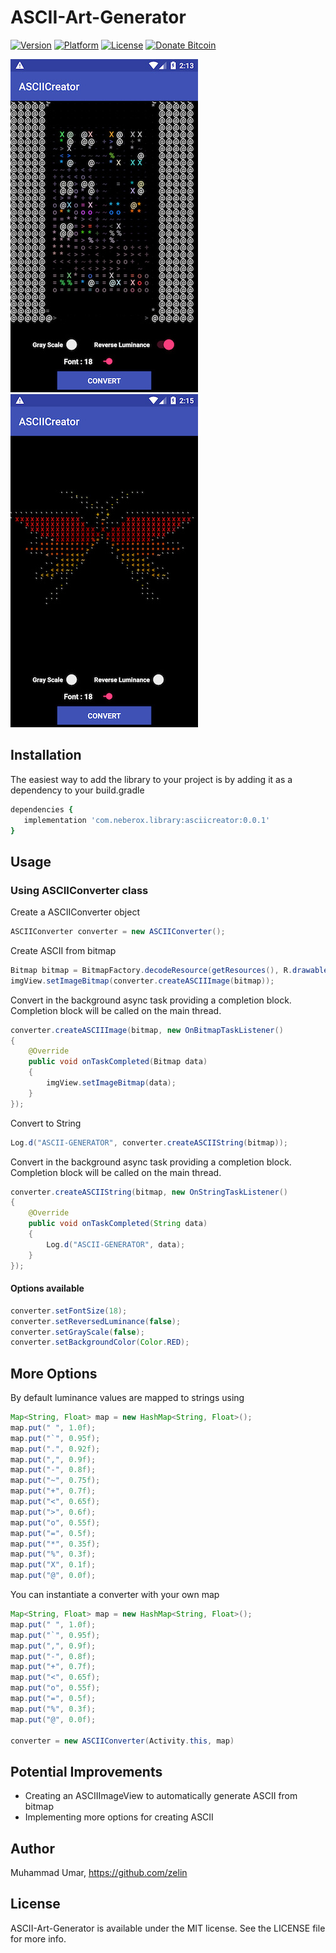 # ASCII-Art-Generator

[![Version](https://img.shields.io/badge/Version-0.0.1-brightgreen.svg)](https://github.com/zelin/ASCII-Art-Generator)
[![Platform](https://img.shields.io/badge/Platform-Android-orange.svg)](https://github.com/zelin/ASCII-Art-Generator)
[![License](https://img.shields.io/badge/License-MIT-black.svg)](https://github.com/zelin/ASCII-Art-Generator)
[![Donate Bitcoin](https://img.shields.io/badge/Donate-$2-green.svg)](http://neberox.tk/donate/?amount=2&currency=USD)

![Screenshot 1](./Screenshots/image_1.jpg)
![Screenshot 2](./Screenshots/image_2.jpg)

## Installation

The easiest way to add the library to your project is by adding it as a dependency to your build.gradle

```ruby
dependencies {
   implementation 'com.neberox.library:asciicreator:0.0.1'
}
```

## Usage

### Using ASCIIConverter class

Create a ASCIIConverter object

```java
ASCIIConverter converter = new ASCIIConverter();
```

Create ASCII from bitmap

```java
Bitmap bitmap = BitmapFactory.decodeResource(getResources(), R.drawable.test_image);
imgView.setImageBitmap(converter.createASCIIImage(bitmap));
```

Convert in the background async task providing a completion block. 
Completion block will be called on the main thread.

```java
converter.createASCIIImage(bitmap, new OnBitmapTaskListener()
{
    @Override
    public void onTaskCompleted(Bitmap data)
    {
        imgView.setImageBitmap(data);
    }
});
```

Convert to String
```java
Log.d("ASCII-GENERATOR", converter.createASCIIString(bitmap));
```

Convert in the background async task providing a completion block. 
Completion block will be called on the main thread.

```java
converter.createASCIIString(bitmap, new OnStringTaskListener()
{
    @Override
    public void onTaskCompleted(String data)
    {
        Log.d("ASCII-GENERATOR", data);
    }
});
```

#### Options available

```java
converter.setFontSize(18);
converter.setReversedLuminance(false);
converter.setGrayScale(false);
converter.setBackgroundColor(Color.RED);
```

## More Options

By default luminance values are mapped to strings using 

```java
Map<String, Float> map = new HashMap<String, Float>();
map.put(" ", 1.0f);
map.put("`", 0.95f);
map.put(".", 0.92f);
map.put(",", 0.9f);
map.put("-", 0.8f);
map.put("~", 0.75f);
map.put("+", 0.7f);
map.put("<", 0.65f);
map.put(">", 0.6f);
map.put("o", 0.55f);
map.put("=", 0.5f);
map.put("*", 0.35f);
map.put("%", 0.3f);
map.put("X", 0.1f);
map.put("@", 0.0f);
```

You can instantiate a converter with your own map

```java
Map<String, Float> map = new HashMap<String, Float>();
map.put(" ", 1.0f);
map.put("`", 0.95f);
map.put(",", 0.9f);
map.put("-", 0.8f);
map.put("+", 0.7f);
map.put("<", 0.65f);
map.put("o", 0.55f);
map.put("=", 0.5f);
map.put("%", 0.3f);
map.put("@", 0.0f);

converter = new ASCIIConverter(Activity.this, map)
```

## Potential Improvements
* Creating an ASCIIImageView to automatically generate ASCII from bitmap
* Implementing more options for creating ASCII

## Author

Muhammad Umar, https://github.com/zelin

## License

ASCII-Art-Generator is available under the MIT license. See the LICENSE file for more info.
